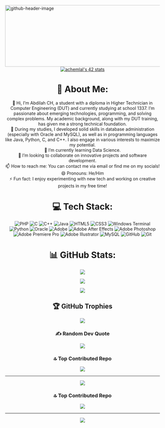 
<img width="961" height="200" alt="github-header-image" src="https://github.com/user-attachments/assets/9fec9e13-b05c-4db0-a764-f16448ef6802" />

<div align="center">
  <a href="https://github.com/oakoudad/badge42">
    <img src="https://badge.mediaplus.ma/binary/achemlal" alt="achemlal's 42 stats" />
  </a>
</div>

<div align="center">

# 💫 About Me:
👋 Hi, I’m Abdilah CH, a student with a diploma in Higher Technician in Computer Engineering (DUT) and currently studying at school 1337. I’m passionate about emerging technologies, programming, and solving complex problems. My academic background, along with my DUT training, has given me a strong technical foundation.  
👀 During my studies, I developed solid skills in database administration (especially with Oracle and MySQL), as well as in programming languages like Java, Python, C, and C++. I also engage in various interests to maximize my potential.  
🌱 I’m currently learning Data Science.  
💞️ I’m looking to collaborate on innovative projects and software development.  
📫 How to reach me: You can contact me via email or find me on my socials!  
😄 Pronouns: He/Him  
⚡ Fun fact: I enjoy experimenting with new tech and working on creative projects in my free time!

# 💻 Tech Stack:
![PHP](https://img.shields.io/badge/php-%23777BB4.svg?style=for-the-badge&logo=php&logoColor=white) 
![C](https://img.shields.io/badge/c-%2300599C.svg?style=for-the-badge&logo=c&logoColor=white) 
![C++](https://img.shields.io/badge/c++-%2300599C.svg?style=for-the-badge&logo=c%2B%2B&logoColor=white) 
![Java](https://img.shields.io/badge/java-%23ED8B00.svg?style=for-the-badge&logo=openjdk&logoColor=white) 
![HTML5](https://img.shields.io/badge/html5-%23E34F26.svg?style=for-the-badge&logo=html5&logoColor=white) 
![CSS3](https://img.shields.io/badge/css3-%231572B6.svg?style=for-the-badge&logo=css3&logoColor=white) 
![Windows Terminal](https://img.shields.io/badge/Windows%20Terminal-%234D4D4D.svg?style=for-the-badge&logo=windows-terminal&logoColor=white) 
![Python](https://img.shields.io/badge/python-3670A0?style=for-the-badge&logo=python&logoColor=ffdd54) 
![Oracle](https://img.shields.io/badge/Oracle-F80000?style=for-the-badge&logo=oracle&logoColor=white) 
![Adobe](https://img.shields.io/badge/adobe-%23FF0000.svg?style=for-the-badge&logo=adobe&logoColor=white) 
![Adobe After Effects](https://img.shields.io/badge/Adobe%20After%20Effects-9999FF.svg?style=for-the-badge&logo=Adobe%20After%20Effects&logoColor=white) 
![Adobe Photoshop](https://img.shields.io/badge/adobe%20photoshop-%2331A8FF.svg?style=for-the-badge&logo=adobe%20photoshop&logoColor=white) 
![Adobe Premiere Pro](https://img.shields.io/badge/Adobe%20Premiere%20Pro-9999FF.svg?style=for-the-badge&logo=Adobe%20Premiere%20Pro&logoColor=white) 
![Adobe Illustrator](https://img.shields.io/badge/adobe%20illustrator-%23FF9A00.svg?style=for-the-badge&logo=adobe%20illustrator&logoColor=white) 
![MySQL](https://img.shields.io/badge/mysql-4479A1.svg?style=for-the-badge&logo=mysql&logoColor=white) 
![GitHub](https://img.shields.io/badge/github-%23121011.svg?style=for-the-badge&logo=github&logoColor=white) 
![Git](https://img.shields.io/badge/git-%23F05033.svg?style=for-the-badge&logo=git&logoColor=white)

# 📊 GitHub Stats:
![](https://github-readme-stats.vercel.app/api?username=A-chem&theme=default&hide_border=false&include_all_commits=true&count_private=true)

![](https://github-readme-streak-stats.herokuapp.com/?user=A-chem&theme=default&hide_border=false)

![](https://github-readme-stats.vercel.app/api/top-langs/?username=A-chem&theme=default&hide_border=false&include_all_commits=true&count_private=true&layout=compact)

## 🏆 GitHub Trophies
![](https://github-profile-trophy.vercel.app/?username=A-chem&theme=flat&no-frame=true&no-bg=true&margin-w=4)

### ✍️ Random Dev Quote
![](https://quotes-github-readme.vercel.app/api?type=vertical&theme=light)



### 🔝 Top Contributed Repo
![](https://github-contributor-stats.vercel.app/api?username=A-chem&limit=5&theme=radical&combine_all_yearly_contributions=true)

---
[![](https://visitcount.itsvg.in/api?id=A-chem&icon=0&color=0)](https://visitcount.itsvg.in)
### 🔝 Top Contributed Repo
![](https://github-contributor-stats.vercel.app/api?username=A-chem&limit=5&theme=graywhite&combine_all_yearly_contributions=true)

---
[![](https://visitcount.itsvg.in/api?id=A-chem&icon=0&color=000000)](https://visitcount.itsvg.in)

</div>

